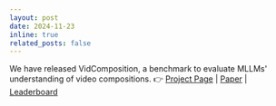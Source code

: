 ```yaml
---
layout: post
date: 2024-11-23
inline: true
related_posts: false
---
```



We have released VidComposition, a benchmark to evaluate MLLMs' understanding of video compositions. 
👉 [Project Page](https://yunlong10.github.io/VidComposition/) | [Paper](https://arxiv.org/abs/2411.10979) | [Leaderboard](https://yunlong10.github.io/VidComposition/#leaderboard)